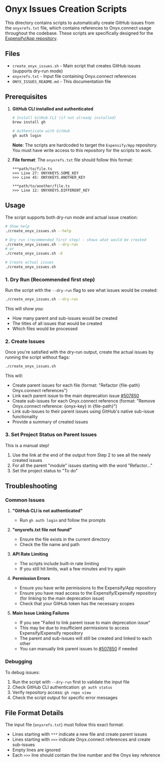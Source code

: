 # Onyx Issues Creation Scripts

This directory contains scripts to automatically create GitHub issues from the `onyxrefs.txt` file, which contains references to Onyx.connect usage throughout the codebase. These scripts are specifically designed for the [Expensify/App repository](https://github.com/Expensify/App).

## Files

- `create_onyx_issues.sh` - Main script that creates GitHub issues (supports dry-run mode)
- `onyxrefs.txt` - Input file containing Onyx.connect references
- `ONYX_ISSUES_README.md` - This documentation file

## Prerequisites

1. **GitHub CLI installed and authenticated**
   ```bash
   # Install GitHub CLI (if not already installed)
   brew install gh

   # Authenticate with GitHub
   gh auth login
   ```

   **Note**: The scripts are hardcoded to target the `Expensify/App` repository. You must have write access to this repository for the scripts to work.

2. **File format**: The `onyxrefs.txt` file should follow this format:
   ```
   ***path/to/file.ts
   >>> Line 27: ONYXKEYS.SOME_KEY
   >>> Line 45: ONYXKEYS.ANOTHER_KEY

   ***path/to/another/file.ts
   >>> Line 12: ONYXKEYS.DIFFERENT_KEY
   ```

## Usage

The script supports both dry-run mode and actual issue creation:

```bash
# Show help
./create_onyx_issues.sh --help

# Dry run (recommended first step) - shows what would be created
./create_onyx_issues.sh --dry-run
# or
./create_onyx_issues.sh -d

# Create actual issues
./create_onyx_issues.sh
```

### 1. Dry Run (Recommended first step)

Run the script with the `--dry-run` flag to see what issues would be created:

```bash
./create_onyx_issues.sh --dry-run
```

This will show you:
- How many parent and sub-issues would be created
- The titles of all issues that would be created
- Which files would be processed

### 2. Create Issues

Once you're satisfied with the dry-run output, create the actual issues by running the script without flags:

```bash
./create_onyx_issues.sh
```

This will:
- Create parent issues for each file (format: "Refactor {file-path} Onyx.connect references")
- Link each parent issue to the main deprecation issue [#507850](https://github.com/Expensify/Expensify/issues/507850)
- Create sub-issues for each Onyx.connect reference (format: "Remove Onyx.connect reference: {onyx-key} in {file-path}")
- Link sub-issues to their parent issues using GitHub's native sub-issue functionality
- Provide a summary of created issues

### 3. Set Project Status on Parent Issues

This is a manual step!

1. Use the link at the end of the output from Step 2 to see all the newly created issues
2. For all the parent "module" issues starting with the word "Refactor..."
3. Set the project status to "To do"

## Troubleshooting

### Common Issues

1. **"GitHub CLI is not authenticated"**
   - Run `gh auth login` and follow the prompts

2. **"onyxrefs.txt file not found"**
   - Ensure the file exists in the current directory
   - Check the file name and path

3. **API Rate Limiting**
   - The scripts include built-in rate limiting
   - If you still hit limits, wait a few minutes and try again

4. **Permission Errors**
   - Ensure you have write permissions to the Expensify/App repository
   - Ensure you have read access to the Expensify/Expensify repository (for linking to the main deprecation issue)
   - Check that your GitHub token has the necessary scopes

5. **Main Issue Linking Failures**
   - If you see "Failed to link parent issue to main deprecation issue"
   - This may be due to insufficient permissions to access Expensify/Expensify repository
   - The parent and sub-issues will still be created and linked to each other
   - You can manually link parent issues to [#507850](https://github.com/Expensify/Expensify/issues/507850) if needed



### Debugging

To debug issues:
1. Run the script with `--dry-run` first to validate the input file
2. Check GitHub CLI authentication: `gh auth status`
3. Verify repository access: `gh repo view`
4. Check the script output for specific error messages

## File Format Details

The input file (`onyxrefs.txt`) must follow this exact format:

- Lines starting with `***` indicate a new file and create parent issues
- Lines starting with `>>>` indicate Onyx.connect references and create sub-issues
- Empty lines are ignored
- Each `>>>` line should contain the line number and the Onyx key reference
